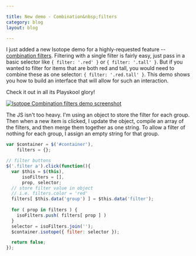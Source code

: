 ```yaml
---

title: New demo - Combination&nbsp;filters
category: blog
layout: blog

---
```


I just added a new Isotope demo for a highly-requested feature -- [combination filters](http://isotope.metafizzy.co/demos/combination-filters.html). Filtering with a single filter is fairly easy, just pass in a basic selector like `{ filter: '.red' }` or `{ filter: '.tall' }`. But if you wanted to filter for items that are both red and tall, you would need to combine these as one selector: `{ filter: '.red.tall' }`. This demo shows you how to build an interface that will allow for such an interaction.

Check it out in all its Playskool glory!

[![Isotope Combination filters demo screenshot](https://i.imgur.com/nD4KQ.png)](http://isotope.metafizzy.co/demos/combination-filters.html)

The JS isn't too heavy. I'm using an object to store the filter for each group.  Then when a new item is clicked, I update the object, compile an array of the filters, and then merge them together as one string. To allow a filter of nothing for each group, I assign an empty string for that group.

``` javascript
var $container = $('#container'),
    filters = {};

// filter buttons
$('.filter a').click(function(){
  var $this = $(this),
      isoFilters = [],
      prop, selector;
  // store filter value in object
  // i.e. filters.color = 'red'
  filters[ $this.data('group') ] = $this.data('filter');
  
  for ( prop in filters ) {
    isoFilters.push( filters[ prop ] )
  }
  selector = isoFilters.join('');
  $container.isotope({ filter: selector });

  return false;
});
```
